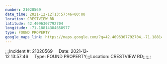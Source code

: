 ```yaml
---
number: 21020569
date_time: 2021-12-12T13:57:46+00:00
location: CRESTVIEW RD
latitude: 42.4096307792704
longitude: -71.18814384658977
type: FOUND PROPERTY
google_maps_link: https://maps.google.com/?q=42.4096307792704,-71.18814384658977
---
```


;;;Incident #: 21020569     Date: 2021‐12‐12 13:57:46     Type: FOUND PROPERTY;;;Location: CRESTVIEW RD;;;;;;
